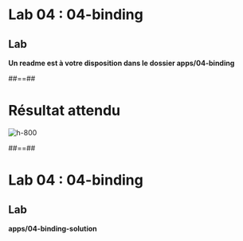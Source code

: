 <!-- .slide: class="exercice" -->
# Lab 04 : 04-binding
## Lab

<b>Un readme est à votre disposition dans le dossier apps/04-binding</b>
<!-- .element: class="full-center" -->

##==##
<!-- .slide: class="full-center" -->
# Résultat attendu

![ h-800](assets/images/school/components/people_card.png)

##==##
<!-- .slide: class="exercice full-center" -->
# Lab 04 : 04-binding
## Lab
<b>apps/04-binding-solution</b>
